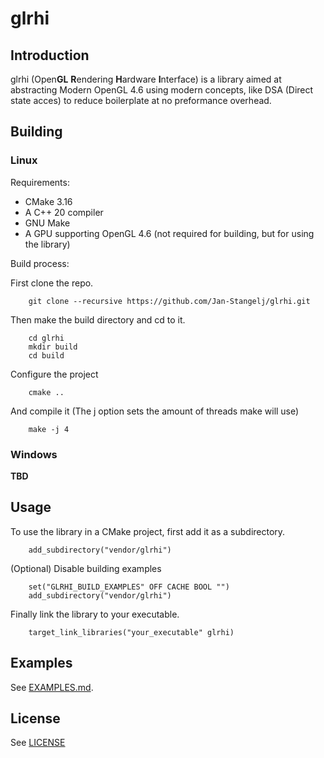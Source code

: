 # glrhi

## Introduction
glrhi (Open**GL** **R**endering **H**ardware **I**nterface) is a library aimed
at abstracting Modern OpenGL 4.6 using modern concepts, like DSA (Direct state acces) to reduce boilerplate at no preformance overhead.

## Building

### Linux
Requirements:
- CMake 3.16
- A C++ 20 compiler
- GNU Make
- A GPU supporting OpenGL 4.6 (not required for building, but for using the library)

Build process:

First clone the repo.

        git clone --recursive https://github.com/Jan-Stangelj/glrhi.git

Then make the build directory and cd to it.

        cd glrhi
        mkdir build
        cd build

Configure the project

        cmake ..

And compile it (The j option sets the amount of threads make will use)

        make -j 4

### Windows
**TBD**

## Usage
To use the library in a CMake project, first add it as a subdirectory.

        add_subdirectory("vendor/glrhi")

(Optional) Disable building examples

        set("GLRHI_BUILD_EXAMPLES" OFF CACHE BOOL "")
        add_subdirectory("vendor/glrhi")

Finally link the library to your executable.

        target_link_libraries("your_executable" glrhi)

## Examples
See [EXAMPLES.md](EXAMPLES.md).

## License
See [LICENSE](LICENSE)